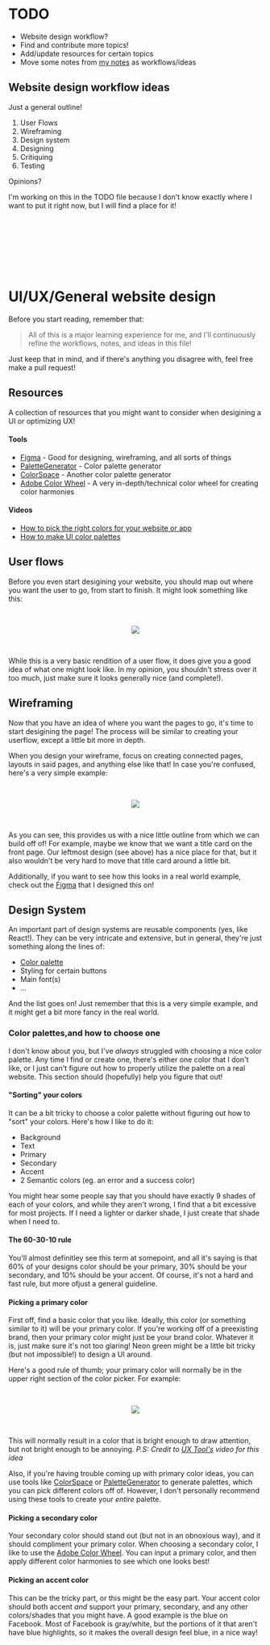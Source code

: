 # TODO

- Website design workflow?
- Find and contribute more topics!
- Add/update resources for certain topics
- Move some notes from [my notes](https://drive.google.com/drive/folders/1dsKtlQvBVS0YjssJrlLmZ9SU0yh8zz9m) as workflows/ideas

## Website design workflow ideas

Just a general outline!

1. User Flows
2. Wireframing
3. Design system
4. Designing
5. Critiquing
6. Testing

Opinions?

I'm working on this in the TODO file because I don't know exactly where I want to put it right now, but I will find a place for it!

<br></br>
<br></br>
<br></br>

# UI/UX/General website design

Before you start reading, remember that:

> All of this is a major learning experience for me, and I'll continuously refine the workflows, notes, and ideas in this file!

Just keep that in mind, and if there's anything you disagree with, feel free make a pull request!

## Resources

A collection of resources that you might want to consider when desigining a UI or optimizing UX!

#### Tools

- [Figma](https://www.figma.com) - Good for designing, wireframing, and all sorts of things
- [PaletteGenerator](https://realtimecolors.com/palettes/?colors=e9e4f6-05020b-5E40BA-17102e-7756d8#generator) - Color palette generator
- [ColorSpace](https://mycolor.space/?hex=%2300766B&sub=1) - Another color palette generator
- [Adobe Color Wheel](https://color.adobe.com/create/color-wheel) - A very in-depth/technical color wheel for creating color harmonies

#### Videos

- [How to pick the right colors for your website or app](https://www.youtube.com/watch?v=ewRYw4pnKQU)
- [How to make UI color palettes](https://www.youtube.com/watch?v=yYwEnLYT55c)

## User flows

Before you even start desigining your website, you should map out where you want the user to go, from start to finish. It might look something like this:

<br>
<p align="center">
  <img src="./.github/userflowexample.drawio.png"/>
</p>
<br>

While this is a very basic rendition of a user flow, it does give you a good idea of what one might look like. In my opinion, you shouldn't stress over it too much, just make sure it looks generally nice (and complete!).

## Wireframing

Now that you have an idea of where you want the pages to go, it's time to start desigining the page! The process will be similar to creating your userflow, except a little bit more in depth.

When you design your wireframe, focus on creating connected pages, layouts in said pages, and anything else like that! In case you're confused, here's a very simple example:

<br>
<p align="center">
  <img src="./.github/Main.png"/>
</p>
<br>

As you can see, this provides us with a nice little outline from which we can build off of! For example, maybe we know that we want a title card on the front page. Our leftmost design (see above) has a nice place for that, but it also wouldn't be very hard to move that title card around a little bit.

Additionally, if you want to see how this looks in a real world example, check out the [Figma](https://www.figma.com/file/Ch27DuyaY8za2Y3TAQr7Ls/MiniWorkflowsExamples?type=design&node-id=0-1&mode=design&t=DmqHs5sV2cwZ3ho0-0) that I designed this on!

## Design System

An important part of design systems are reusable components (yes, like React!). They can be very intricate and extensive, but in general, they're just something along the lines of:

- [Color palette](#color-palettesand-how-to-choose-one)
- Styling for certain buttons
- Main font(s)
- ...

And the list goes on! Just remember that this is a very simple example, and it might get a bit more fancy in the real world.

### Color palettes,and how to choose one

I don't know about you, but I've _always_ struggled with choosing a nice color palette. Any time I find or create one, there's either one color that I don't like, or I just can't figure out how to properly utilize the palette on a real website. This section should (hopefully) help you figure that out!

#### "Sorting" your colors

It can be a bit tricky to choose a color palette without figuring out how to "sort" your colors. Here's how I like to do it:

- Background
- Text
- Primary
- Secondary
- Accent
- 2 Semantic colors (eg. an error and a success color)

You might hear some people say that you should have exactly 9 shades of each of your colors, and while they aren't wrong, I find that a bit excessive for most projects. If I need a lighter or darker shade, I just create that shade when I need to.

#### The 60-30-10 rule

You'll almost definitley see this term at somepoint, and all it's saying is that 60% of your designs color should be your primary, 30% should be your secondary, and 10% should be your accent. Of course, it's not a hard and fast rule, but more ofjust a general guideline.

#### Picking a primary color

First off, find a basic color that you like. Ideally, this color (or something similar to it) will be your primary color. If you're working off of a preexisting brand, then your primary color might just be your brand color. Whatever it is, just make sure it's not too glaring! Neon green might be a little bit tricky (but not impossible!) to design a UI around.

Here's a good rule of thumb; your primary color will normally be in the upper right section of the color picker. For example:

<br>
<p align="center">
  <img src="./.github/primarycolor.png"/>
</p>
<br>

This will normally result in a color that is bright enough to draw attention, but not bright enough to be annoying. _P.S: Credit to [UX Tool's](https://www.youtube.com/watch?v=yYwEnLYT55c) video for this idea_

Also, if you're having trouble coming up with primary color ideas, you can use tools like [ColorSpace](https://mycolor.space/?hex=%2300766B&sub=1) or [PaletteGenerator](https://realtimecolors.com/palettes/?colors=e9e4f6-05020b-5E40BA-17102e-7756d8#generator) to generate palettes, which you can pick different colors off of. However, I don't personally recommend using these tools to create your _entire_ palette.

#### Picking a secondary color

Your secondary color should stand out (but not in an obnoxious way), and it should compliment your primary color. When choosing a secondary color, I like to use the [Adobe Color Wheel](https://color.adobe.com/create/color-wheel). You can input a primary color, and then apply different color harmonies to see which one looks best!

#### Picking an accent color

This can be the tricky part, or this might be the easy part. Your accent color should both accent _and_ support your primary, secondary, and any other colors/shades that you might have. A good example is the blue on Facebook. Most of Facebook is gray/white, but the portions of it that aren't have blue highlights, so it makes the overall design feel blue, in a nice way!
